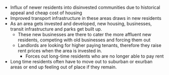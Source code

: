 - Influx of newer residents into disinvested communities due to historical appeal and cheap cost of housing
- Improved transport infrastructure in these areas draws in new residents 
- As an area gets invested and developed, new housing, businesses, transit infrastructure and parks get built up.
	- These new businesses are there to cater the more affluent new residents, competing with old businesses and forcing them out
	- Landlords are looking for higher paying tenants, therefore they raise rent prices when the area is invested in.
		- Forces out long-time residents who are no longer able to pay rent
- Long time residents often have to move out to suburban or exurban areas or end up feeling out of place if they remain.